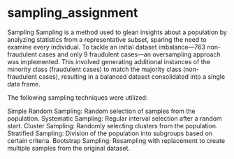 # sampling_assignment
Sampling
Sampling is a method used to glean insights about a population by analyzing statistics from a representative subset, sparing the need to examine every individual. To tackle an initial dataset imbalance—763 non-fraudulent cases and only 9 fraudulent cases—an oversampling approach was implemented. This involved generating additional instances of the minority class (fraudulent cases) to match the majority class (non-fraudulent cases), resulting in a balanced dataset consolidated into a single data frame.

The following sampling techniques were utilized:

Simple Random Sampling: Random selection of samples from the population.
Systematic Sampling: Regular interval selection after a random start.
Cluster Sampling: Randomly selecting clusters from the population.
Stratified Sampling: Division of the population into subgroups based on certain criteria.
Bootstrap Sampling: Resampling with replacement to create multiple samples from the original dataset.
